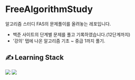 # FreeAlgorithmStudy

알고리즘 스터디 FAS의 문제풀이를 올려놓는 레포입니다.
- 백준 사이트의 단계별 문제를 풀고 기록하였습니다.(12단계까지)
- '강의' 탭에 나온 알고리즘 기초 ~ 중급 1까지 풀기.
## ✍️ Learning Stack

<img src="https://img.shields.io/badge/JavaScript-yellow?style=flat-square&logo=JavaScript&logoColor=white"/>  <img src="https://img.shields.io/badge/Python-3766AB?style=flat-square&logo=Python&logoColor=white"/> 
